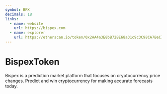 ```yaml
---
symbol: BPX
decimals: 18
links:
  - name: website
    url: https://bispex.com
  - name: explorer
    url: https://etherscan.io/token/0x2AA4a3E8bB72BE68a31c9c3C98CA7BeC723C6222
---
```


# BispexToken

Bispex is a prediction market platform that focuses on cryptocurrency price changes. Predict and win cryptocurrency for making accurate forecasts today.
